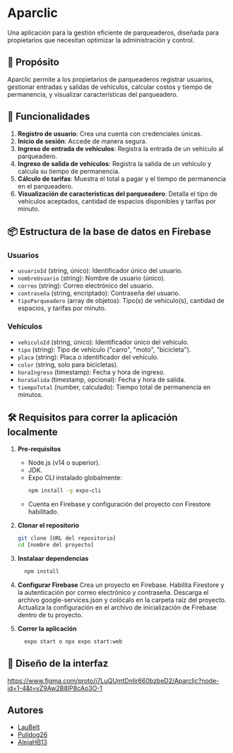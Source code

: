# Aparclic  
Una aplicación para la gestión eficiente de parqueaderos, diseñada para propietarios que necesitan optimizar la administración y control.  

## 📜 Propósito  
Aparclic permite a los propietarios de parqueaderos registrar usuarios, gestionar entradas y salidas de vehículos, calcular costos y tiempo de permanencia, y visualizar características del parqueadero.  

## 🚀 Funcionalidades  
1. **Registro de usuario**: Crea una cuenta con credenciales únicas.  
2. **Inicio de sesión**: Accede de manera segura.  
3. **Ingreso de entrada de vehículos**: Registra la entrada de un vehículo al parqueadero.  
4. **Ingreso de salida de vehículos**: Registra la salida de un vehículo y calcula su tiempo de permanencia.  
5. **Cálculo de tarifas**: Muestra el total a pagar y el tiempo de permanencia en el parqueadero.  
6. **Visualización de características del parqueadero**: Detalla el tipo de vehículos aceptados, cantidad de espacios disponibles y tarifas por minuto.  


## 📦 Estructura de la base de datos en Firebase  
### **Usuarios**  
- `usuarioId` (string, único): Identificador único del usuario.  
- `nombreUsuario` (string): Nombre de usuario (único).  
- `correo` (string): Correo electrónico del usuario.  
- `contraseña` (string, encriptado): Contraseña del usuario.  
- `tipoParqueadero` (array de objetos): Tipo(s) de vehículo(s), cantidad de espacios, y tarifas por minuto.  

### **Vehículos**  
- `vehiculoId` (string, único): Identificador único del vehículo.  
- `tipo` (string): Tipo de vehículo ("carro", "moto", "bicicleta").  
- `placa` (string): Placa o identificador del vehículo.  
- `color` (string, solo para bicicletas).  
- `horaIngreso` (timestamp): Fecha y hora de ingreso.  
- `horaSalida` (timestamp, opcional): Fecha y hora de salida.  
- `tiempoTotal` (number, calculado): Tiempo total de permanencia en minutos.  

## 🛠️ Requisitos para correr la aplicación localmente  
1. **Pre-requisitos**  
   - Node.js (v14 o superior).  
   - JDK.  
   - Expo CLI instalado globalmente:  
     ```bash
     npm install -g expo-cli
     ```  
   - Cuenta en Firebase y configuración del proyecto con Firestore habilitado.  

3. **Clonar el repositorio**  
   ```bash
   git clone [URL del repositorio]
   cd [nombre del proyecto]
   ```
4. **Instalaar dependencias**
   ```bash
     npm install
    ```
5.  **Configurar Firebase**
    Crea un proyecto en Firebase.
    Habilita Firestore y la autenticación por correo electrónico y contraseña.
    Descarga el archivo google-services.json y colócalo en la carpeta raíz del proyecto.
    Actualiza la configuración en el archivo de inicialización de Firebase dentro de tu proyecto.

6. **Correr la aplicación**
   ```bash
     expo start o npx expo start:web
    ```

## 🎨 Diseño de la interfaz
https://www.figma.com/proto/i7LuQUmtDnIir660bzbeD2/Aparclic?node-id=1-4&t=yZ9Aw2B8IP8cAo3O-1

## Autores
- [LauBelt](https://github.com/LauBelt)
- [Pulidog26](https://github.com/Pulidog26)
- [AlejaHB13](https://github.com/AlejaHB13) 
